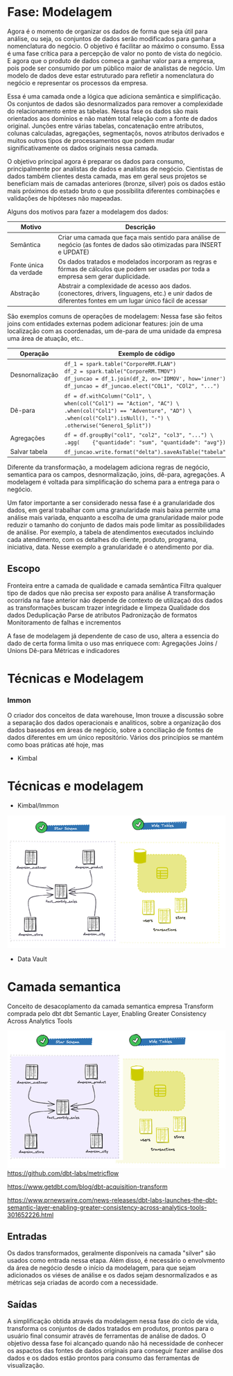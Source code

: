 # Fase: Modelagem
Agora é o momento de organizar os dados de forma que seja útil para análise, ou seja, os conjuntos de dados serão modificados para ganhar a nomenclatura do negócio. O objetivo é facilitar ao máximo o consumo. Essa é uma fase crítica para a percepção de valor no ponto de vista do negócio. E agora que o produto de dados começa a ganhar valor para a empresa, pois pode ser consumido por um público maior de analistas de negócio. Um modelo de dados deve estar estruturado para refletir a nomenclatura do negócio e representar os processos da empresa. 

Essa é uma camada onde a lógica que adiciona semântica e simplificação. Os conjuntos de dados são desnormalizados para remover a complexidade do relacionamento entre as tabelas. Nessa fase os dados são mais orientados aos domínios e não matém total relação com a fonte de dados original. Junções entre várias tabelas, concatenação entre atributos, colunas calculadas, agregações, segmentaçõs, novos atributos derivados e muitos outros tipos de processamentos que podem mudar significativamente os dados originais nessa camada.

O objetivo principal agora é preparar os dados para consumo, principalmente por analistas de dados e analistas de negócio. Cientistas de dados também clientes desta camada, mas em geral seus projetos se beneficiam mais de camadas anteriores (bronze, silver) pois os dados estão mais próximos do estado bruto o que possíbilita diferentes combinações e validações de hipóteses não mapeadas. 

Alguns dos motivos para fazer a modelagem dos dados:

Motivo | Descrição
------ | ---------
Semântica | Criar uma camada que faça mais sentido para análise de negócio (as fontes de dados são otimizadas para INSERT e UPDATE)
Fonte única da verdade | Os dados tratados e modelados incorporam as regras e fórmas de cálculos que podem ser usadas por toda a empresa sem gerar duplicidade.
Abstração | Abstrair a complexidade de acesso aos dados. (conectores, drivers, linguagens, etc.) e unir dados de diferentes fontes em um lugar único fácil de acessar
				
São exemplos comuns de operações de modelagem:
Nessa fase são feitos joins com entidades externas podem adicionar features: join de uma localização com as coordenadas, um de-para de uma unidade da empresa uma área de atuação, etc..


Operação | Exemplo de código
-------- | -----------------
Desnornalização | ` df_1 = spark.table("CorporeRM.FLAN") ` <br> ` df_2 = spark.table("CorporeRM.TMOV") ` <br> `df_juncao = df_1.join(df_2, on='IDMOV', how='inner') ` <br> ` df_juncao = df_juncao.elect("COL1", "COl2", "...") `
Dê-para | ` df = df.withColumn("Col1", \ ` <br> ` when(col("Col1") == "Action", "AC") \ ` <br> `.when(col("Col1") == "Adventure", "AD") \ ` <br> `.when(col("Col1").isNull(), "-") \ ` <br> `.otherwise("Genero1_Split")) `
Agregações | ` df = df.groupBy("col1", "col2", "col3", "...") \ `<br> `.agg(    {"quantidade": "sum", "quantidade": "avg"}) `
Salvar tabela | `df_juncao.write.format("delta").saveAsTable("tabela") `


Diferente da transformação, a modelagem adiciona regras de negócio, semantica para os campos, desnormalização, joins, dê-para, agregações. A modelagem é voltada para simplificação  do schema para a entrega para o negócio.

Um fator importante a ser considerado nessa fase é a granularidade dos dados, em geral trabalhar com uma granularidade mais baixa permite uma análise mais variada, enquanto a escolha de uma granularidade maior pode reduzir o tamanho do conjunto de dados mais pode limitar as possibilidades de análise. Por exemplo, a tabela de atendimentos executados incluindo cada atendimento, com os detalhes do cliente, produto, programa, iniciativa, data. Nesse exemplo a granularidade é o atendimento por dia. 

		

## Escopo
Fronteira entre a camada de qualidade e camada semântica
Filtra qualquer tipo de dados que não precisa ser exposto para análise
A transformação ocorrida na fase anterior não depende de contexto de utilizaçaõ dos dados as transformações buscam trazer integridade e limpeza
Qualidade dos dados
Deduplicação
Parse de atributos
Padronização de formatos
Monitoramento de falhas e incrementos

A fase de modelagem já dependente de caso de uso, altera a essencia do dado de certa forma limita o uso mas enriquece com:
Agregações
Joins / Unions
Dê-para
Métricas e indicadores



# Técnicas e Modelagem

### Immon
O criador dos conceitos de data warehouse, Imon trouxe a discussão sobre a separação dos dados operacionais e analiticos, sobre a organização dos dados baseados em áreas de negócio, sobre a conciliação de fontes de dados diferentes em um único repositório. Vários dos princípios se mantém como boas práticas até hoje, mas 



- Kimbal
# Técnicas e modelagem
- Kimbal/Immon

![alt text](image-1.png)

- Data Vault


# Camada semantica
Conceito de desacoplamento da camada semantica empresa Transform comprada pelo dbt 
dbt Semantic Layer, Enabling Greater Consistency Across Analytics Tools

![Alt text](image.png)
https://github.com/dbt-labs/metricflow

https://www.getdbt.com/blog/dbt-acquisition-transform

https://www.prnewswire.com/news-releases/dbt-labs-launches-the-dbt-semantic-layer-enabling-greater-consistency-across-analytics-tools-301652226.html


## Entradas
Os dados transformados, geralmente disponíveis na camada "silver" são usados como entrada nessa etapa. Além disso, é necessário o envolvmento da área de negócio desde o início da modelagem, para que sejam adicionados os viéses de análise e os dados sejam desnormalizados e as métricas seja criadas de acordo com a necessidade.

## Saídas
A simplificação obtida através da modelagem nessa fase do ciclo de vida, transforma os conjuntos de dados tratados em produtos, prontos para o usuário final consumir através de ferramentas de análise de dados. O objetivo dessa fase foi alcançado quando não há necessidade de conhecer os aspactos das fontes de dados originais para conseguir fazer análise dos dados e os dados estão prontos para consumo das ferramentas de visualização.